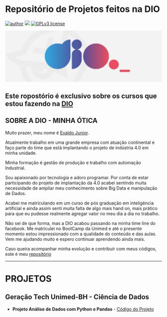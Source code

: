 # Repositório de Projetos feitos na DIO


[![author](https://img.shields.io/badge/author-evaldojunior-red.svg)](https://www.linkedin.com/in/evaldo-junior-89094244/) [![](https://img.shields.io/badge/python-3.9+-blue.svg)](https://www.python.org/downloads/release/python-365/) [![GPLv3 license](https://img.shields.io/badge/License-GPLv3-blue.svg)](http://perso.crans.org/besson/LICENSE.html)

<p align="center">
  <img src="DIO.png" >
</p>

## Este ropostório é exclusivo sobre os cursos que estou fazendo na [DIO](https://www.dio.me/)

## **SOBRE A DIO - MINHA ÓTICA**

Muito prazer, meu nome é [Evaldo Junior](https://www.linkedin.com/in/evaldo-junior-89094244/). 

Atualmente trabalho em uma grande empresa com atuação continental e faço parte do time que está implantando o projeto de indústria 4.0 em minha unidade.

Minha formação é gestão de produção e trabalho com automação Industrial.

Sou apaixonado por tecnologia e adoro programar. Por conta de estar participando do projeto de implantação da 4.0 acabei sentindo muita necessidade de ampliar meu conhecimento sobre Big Data e manipulação de Dados.

Acabei me matriculando em um curso de pós graduação em inteligência artificial e ainda assim senti muita falta de algo mais hand on, mais prático para que eu pudesse realmente agregar valor no meu dia a dia no trabalho.

Não sei de que forma, mas a DIO acabou passando na minha time line do facebook. Me matriculei no BootCamp da Unimed e até o presente momento estou impressionado com a qualidade do conteúdo e das aulas. Vem me ajudando muito e espero continuar aprendendo ainda mais. 

Caso queira acompanhar minha evolução e contribuir com meus códigos, este é meu [repositório](https://github.com/j2evaldo)

---

# **PROJETOS**

## Geração Tech Unimed-BH - Ciência de Dados

- **Projeto Análise de Dados com Python e Pandas** - [Código do Projeto](https://github.com/j2evaldo/dio/blob/main/EDA_DIO.ipynb)


